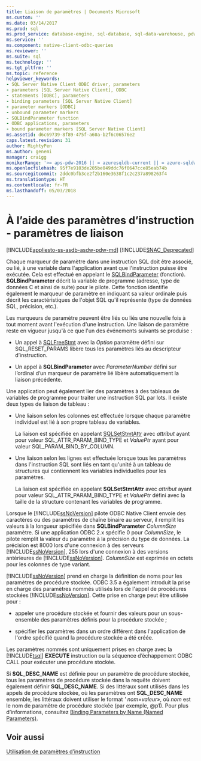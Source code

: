 ```yaml
---
title: Liaison de paramètres | Documents Microsoft
ms.custom: ''
ms.date: 03/14/2017
ms.prod: sql
ms.prod_service: database-engine, sql-database, sql-data-warehouse, pdw
ms.service: ''
ms.component: native-client-odbc-queries
ms.reviewer: ''
ms.suite: sql
ms.technology: ''
ms.tgt_pltfrm: ''
ms.topic: reference
helpviewer_keywords:
- SQL Server Native Client ODBC driver, parameters
- parameters [SQL Server Native Client], ODBC
- statements [ODBC], parameters
- binding parameters [SQL Server Native Client]
- parameter markers [ODBC]
- unbound parameter markers
- SQLBindParameter function
- ODBC applications, parameters
- bound parameter markers [SQL Server Native Client]
ms.assetid: d6c69739-8f89-475f-a60a-b2f6c06576e2
caps.latest.revision: 31
author: MightyPen
ms.author: genemi
manager: craigg
monikerRange: '>= aps-pdw-2016 || = azuresqldb-current || = azure-sqldw-latest || >= sql-server-2016 || = sqlallproducts-allversions'
ms.openlocfilehash: 95f7e9103de205be049ddc76f0647cce85eab74b
ms.sourcegitcommit: 2ddc0bfb3ce2f2b160e3638f1c2c237a898263f4
ms.translationtype: HT
ms.contentlocale: fr-FR
ms.lasthandoff: 05/03/2018
---
```

# <a name="using-statement-parameters---binding-parameters"></a>À l’aide des paramètres d’instruction - paramètres de liaison
[!INCLUDE[appliesto-ss-asdb-asdw-pdw-md](../../includes/appliesto-ss-asdb-asdw-pdw-md.md)]
[!INCLUDE[SNAC_Deprecated](../../includes/snac-deprecated.md)]

  Chaque marqueur de paramètre dans une instruction SQL doit être associé, ou lié, à une variable dans l'application avant que l'instruction puisse être exécutée. Cela est effectué en appelant le [SQLBindParameter](../../relational-databases/native-client-odbc-api/sqlbindparameter.md) (fonction). **SQLBindParameter** décrit la variable de programme (adresse, type de données C et ainsi de suite) pour le pilote. Cette fonction identifie également le marqueur de paramètre en indiquant sa valeur ordinale puis décrit les caractéristiques de l'objet SQL qu'il représente (type de données SQL, précision, etc.).  
  
 Les marqueurs de paramètre peuvent être liés ou liés une nouvelle fois à tout moment avant l'exécution d'une instruction. Une liaison de paramètre reste en vigueur jusqu'à ce que l'un des événements suivants se produise :  
  
-   Un appel à [SQLFreeStmt](../../relational-databases/native-client-odbc-api/sqlfreestmt.md) avec la *Option* paramètre défini sur SQL_RESET_PARAMS libère tous les paramètres liés au descripteur d’instruction.  
  
-   Un appel à **SQLBindParameter** avec *ParameterNumber* défini sur l’ordinal d’un marqueur de paramètre lié libère automatiquement la liaison précédente.  
  
 Une application peut également lier des paramètres à des tableaux de variables de programme pour traiter une instruction SQL par lots. Il existe deux types de liaison de tableau :  
  
-   Une liaison selon les colonnes est effectuée lorsque chaque paramètre individuel est lié à son propre tableau de variables.  
  
     La liaison est spécifiée en appelant [SQLSetStmtAttr](../../relational-databases/native-client-odbc-api/sqlsetstmtattr.md) avec *attribut* ayant pour valeur SQL_ATTR_PARAM_BIND_TYPE et *ValuePtr* ayant pour valeur SQL_PARAM_BIND_BY_COLUMN.  
  
-   Une liaison selon les lignes est effectuée lorsque tous les paramètres dans l'instruction SQL sont liés en tant qu'unité à un tableau de structures qui contiennent les variables individuelles pour les paramètres.  
  
     La liaison est spécifiée en appelant **SQLSetStmtAttr** avec *attribut* ayant pour valeur SQL_ATTR_PARAM_BIND_TYPE et *ValuePtr* défini avec la taille de la structure contenant les variables de programme.  
  
 Lorsque le [!INCLUDE[ssNoVersion](../../includes/ssnoversion-md.md)] pilote ODBC Native Client envoie des caractères ou des paramètres de chaîne binaire au serveur, il remplit les valeurs à la longueur spécifiée dans **SQLBindParameter** *ColumnSize* paramètre. Si une application ODBC 2.x spécifie 0 pour *ColumnSize*, le pilote remplit la valeur du paramètre à la précision du type de données. La précision est 8000 lors d'une connexion à des serveurs [!INCLUDE[ssNoVersion](../../includes/ssnoversion-md.md)], 255 lors d'une connexion à des versions antérieures de [!INCLUDE[ssNoVersion](../../includes/ssnoversion-md.md)]. *ColumnSize* est exprimée en octets pour les colonnes de type variant.  
  
 [!INCLUDE[ssNoVersion](../../includes/ssnoversion-md.md)] prend en charge la définition de noms pour les paramètres de procédure stockée. ODBC 3.5 a également introduit la prise en charge des paramètres nommés utilisés lors de l'appel de procédures stockées [!INCLUDE[ssNoVersion](../../includes/ssnoversion-md.md)]. Cette prise en charge peut être utilisée pour :  
  
-   appeler une procédure stockée et fournir des valeurs pour un sous-ensemble des paramètres définis pour la procédure stockée ;  
  
-   spécifier les paramètres dans un ordre différent dans l'application de l'ordre spécifié quand la procédure stockée a été créée.  
  
 Les paramètres nommés sont uniquement prises en charge avec la [!INCLUDE[tsql](../../includes/tsql-md.md)] **EXECUTE** instruction ou la séquence d’échappement ODBC CALL pour exécuter une procédure stockée.  
  
 Si **SQL_DESC_NAME** est définie pour un paramètre de procédure stockée, tous les paramètres de procédure stockée dans la requête doivent également définir **SQL_DESC_NAME**.  Si des littéraux sont utilisés dans les appels de procédure stockée, où les paramètres ont **SQL_DESC_NAME** ensemble, les littéraux doivent utiliser le format *' nom*=*valeur*», où *nom* est le nom de paramètre de procédure stockée (par exemple, @p1). Pour plus d’informations, consultez [Binding Parameters by Name (Named Parameters)](http://go.microsoft.com/fwlink/?LinkId=167215).  
  
## <a name="see-also"></a>Voir aussi  
 [Utilisation de paramètres d’instruction](../../relational-databases/native-client-odbc-queries/using-statement-parameters.md)  
  
  
